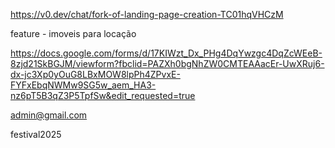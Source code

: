 
https://v0.dev/chat/fork-of-landing-page-creation-TC01hqVHCzM



feature - imoveis para locação

https://docs.google.com/forms/d/17KIWzt_Dx_PHg4DqYwzgc4DqZcWEeB-8zjd21SkBGJM/viewform?fbclid=PAZXh0bgNhZW0CMTEAAacEr-UwXRuj6-dx-jc3Xp0yOuG8LBxMOW8lpPh4ZPvxE-FYFxEbqNWMw9SG5w_aem_HA3-nz6pT5B3qZ3P5TpfSw&edit_requested=true


admin@gmail.com

festival2025